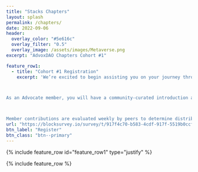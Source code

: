 ```yaml
---
title: "Stacks Chapters"
layout: splash
permalink: /chapters/
date: 2022-09-06
header:
  overlay_color: "#5e616c"
  overlay_filter: "0.5"
  overlay_image: /assets/images/Metaverse.png 
excerpt: "AdvoxDAO Chapters Cohort #1"

feature_row1: 
  - title: "Cohort #1 Registration"
    excerpt: 'We’re excited to begin assisting you on your journey through the Stacks ecosystem!We’ve created an intuitive onboarding process, that we hope can help you in learning more about Stacks and discover the many parts of the powerful ecosystem. As such, you’ve been selected to participate in the first AdvoxDAO cohort of Stacks Chapters. 



As an Advocate member, you will have a community-curated introduction and walkthrough of our exciting Stacks ecosystem. We also have great ways to share your contributions with the broader community.



Member contributions are evaluated weekly by peers to determine distributions of rewards from our AdvoxDAO stacking pool.'
url: "https://blocksurvey.io/survey/t/917f4c70-b583-4cdf-917f-5519b0ccf988/r/o"
btn_label: "Register"
btn_class: "btn--primary"
---
```


{% include feature_row id="feature_row1" type="justify" %}

{% include feature_row %}
